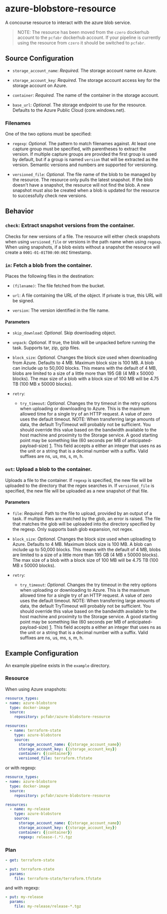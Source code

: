 # azure-blobstore-resource
A concourse resource to interact with the azure blob service.

> NOTE: The resource has been moved from the `czero` dockerhub account to the `pcfabr` dockerhub
> account. If your pipeline is currently using the resource from `czero` it should be switched
> to `pcfabr`.

## Source Configuration

* `storage_account_name`: *Required.* The storage account name on Azure.

* `storage_account_key`: *Required.* The storage account access key for the storage account on Azure.

* `container`: *Required.* The name of the container in the storage account.

* `base_url`: *Optional.* The storage endpoint to use for the resource. Defaults to the
  Azure Public Cloud (core.windows.net).

### Filenames

One of the two options must be specified:

* `regexp`: *Optional.* The pattern to match filenames against. At least one capture group
  must be specified, with parentheses to extract the version. If multiple capture groups are
  provided the first group is used by default, but if a group is named `version` that will
  be extracted as the version. Semantic versions and numbers are supported for versioning.

* `versioned_file`: *Optional.* The file name of the blob to be managed by the resource.
  The resource only pulls the latest snapshot. If the blob doesn't have a snapshot, the
  resource will not find the blob. A new snapshot must also be created when a blob is
  updated for the resource to successfully check new versions.

## Behavior

### `check`: Extract snapshot versions from the container.

Checks for new versions of a file. The resource will either check snapshots when using
`versioned_file` or versions in the path name when using `regexp`. When using snapshots, if
a blob exists without a snapshot the resource will create a `0001-01-01T00:00:00Z` timestamp.

### `in`: Fetch a blob from the container.

Places the following files in the destination:

* `(filename)`: The file fetched from the bucket.

* `url`: A file containing the URL of the object. If private is true, this URL will be signed.

* `version`: The version identified in the file name.

#### Parameters

* `skip_download`: *Optional.* Skip downloading object.

* `unpack`: *Optional.* If true, the blob will be unpacked before running the task. Supports
  tar, zip, gzip files.

* `block_size`: *Optional.* Changes the block size used when downloading from
  Azure.  Defaults to 4 MB. Maximum block size is 100 MB. A blob can include up
  to 50,000 blocks. This means with the default of 4 MB, blobs are limited to a
  size of a little more than 195 GB (4 MB x 50000 blocks). The max size of a
  blob with a block size of 100 MB will be 4.75 TB (100 MB x 50000 blocks).

* `retry`:
  * `try_timeout`: *Optional.* Changes the try timeout in the retry options when
    uploading or downloading to Azure. This is the maximum allowed time for a
    single try of an HTTP request. A value of zero uses the default timeout.
    NOTE: When transferring large amounts of data, the default TryTimeout will
    probably not be sufficient. You should override this value based on the
    bandwidth available to the host machine and proximity to the Storage
    service. A good starting point may be something like (60 seconds per MB of
    anticipated-payload-size)
    [1](https://godoc.org/github.com/Azure/azure-storage-blob-go/azblob#RetryOptions).
    This field accepts a either an integer that uses ns as the unit or a string
    that is a decimal number with a suffix. Valid suffixes are ns, us, ms, s, m, h.

### `out`: Upload a blob to the container.

Uploads a file to the container. If `regexp` is specified, the new file will be uploaded
to the directory that the regex searches in. If `versioned_file` is specified, the
new file will be uploaded as a new snapshot of that file.

#### Parameters

* `file`: *Required.* Path to the file to upload, provided by an output of a task. If multiple
  files are matched by the glob, an error is raised. The file that matches the glob will be
  uploaded into the directory specified by the regexp. Only supports bash glob expansion, not
  regex.

* `block_size`: *Optional.* Changes the block size used when uploading to Azure.
  Defaults to 4 MB. Maximum block size is 100 MB. A blob can include up to
  50,000 blocks. This means with the default of 4 MB, blobs are limited to a
  size of a little more than 195 GB (4 MB x 50000 blocks). The max size of a
  blob with a block size of 100 MB will be 4.75 TB (100 MB x 50000 blocks).

* `retry`:
  * `try_timeout`: *Optional.* Changes the try timeout in the retry options when
    uploading or downloading to Azure. This is the maximum allowed time for a
    single try of an HTTP request. A value of zero uses the default timeout.
    NOTE: When transferring large amounts of data, the default TryTimeout will
    probably not be sufficient. You should override this value based on the
    bandwidth available to the host machine and proximity to the Storage
    service. A good starting point may be something like (60 seconds per MB of
    anticipated-payload-size)
    [1](https://godoc.org/github.com/Azure/azure-storage-blob-go/azblob#RetryOptions).
    This field accepts a either an integer that uses ns as the unit or a string
    that is a decimal number with a suffix. Valid suffixes are ns, us, ms, s, m, h.

## Example Configuration

An example pipeline exists in the `example` directory.

### Resource

When using Azure snapshots:

```yaml
resource_types:
- name: azure-blobstore
  type: docker-image
  source:
    repository: pcfabr/azure-blobstore-resource

resources:
  - name: terraform-state
    type: azure-blobstore
    source:
      storage_account_name: {{storage_account_name}}
      storage_account_key: {{storage_account_key}}
      container: {{container}}
      versioned_file: terraform.tfstate
```

or with regexp:

```yaml
resource_types:
- name: azure-blobstore
  type: docker-image
  source:
    repository: pcfabr/azure-blobstore-resource

resources:
  - name: my-release
    type: azure-blobstore
    source:
      storage_account_name: {{storage_account_name}}
      storage_account_key: {{storage_account_key}}
      container: {{container}}
      regexp: release-(.*).tgz
```

### Plan

```yaml
- get: terraform-state
```

```yaml
- put: terraform-state
  params:
    file: terraform-state/terraform.tfstate
```

and with regexp:

```yaml
- put: my-release
  params:
    file: my-release/release-*.tgz
```
